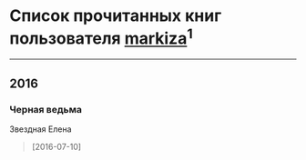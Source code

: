 # Список прочитанных книг пользователя [markiza](http://vk.com/id16286478)<sup>1</sup>
---

## 2016

### Черная ведьма
Звездная Елена
> [2016-07-10] 



